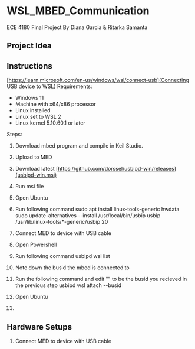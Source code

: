 # WSL_MBED_Communication
ECE 4180 Final Project
By Diana Garcia & Ritarka Samanta

## Project Idea

## Instructions

[https://learn.microsoft.com/en-us/windows/wsl/connect-usb](Connecting USB device to WSL)
Requirements:
- Windows 11
- Machine with x64/x86 processor
- Linux installed
- Linux set to WSL 2
- Linux kernel 5.10.60.1 or later

Steps:
1. Download mbed program and compile in Keil Studio.
2. Upload to MED
3. Download latest [https://github.com/dorssel/usbipd-win/releases](usbipd-win.msi)
4. Run msi file
5. Open Ubuntu
6. Run following command
      sudo apt install linux-tools-generic hwdata
      sudo update-alternatives --install /usr/local/bin/usbip usbip /usr/lib/linux-tools/*-generic/usbip 20
7. Connect MED to device with USB cable
8. Open Powershell
9. Run following command
     usbipd wsl list
10. Note down the busid the mbed is connected to
11. Run the following command and edit "<busid>" to be the busid you recieved in the previous step
      usbipd wsl attach --busid <busid>
12. Open Ubuntu
    
13. 

## Hardware Setups
1. Connect MED to device with USB cable
